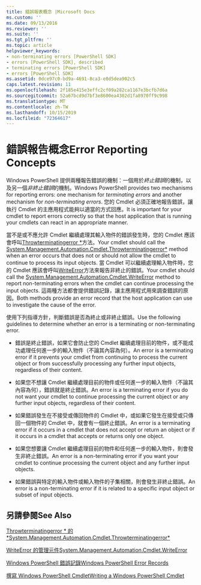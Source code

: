 ```yaml
---
title: 錯誤報表概念 |Microsoft Docs
ms.custom: ''
ms.date: 09/13/2016
ms.reviewer: ''
ms.suite: ''
ms.tgt_pltfrm: ''
ms.topic: article
helpviewer_keywords:
- non-terminating errors [PowerShell SDK]
- errors [PowerShell SDK], described
- terminating errors [PowerShell SDK]
- errors [PowerShell SDK]
ms.assetid: 0dce97c0-bd9a-4691-8ca3-e8d5dea902c5
caps.latest.revision: 11
ms.openlocfilehash: 2f185e415e3effc2cf09a282ca1167e3bcfb7d6a
ms.sourcegitcommit: 52a67bcd9d7bf3e8600ea4302d1fa8970ff9c998
ms.translationtype: MT
ms.contentlocale: zh-TW
ms.lasthandoff: 10/15/2019
ms.locfileid: "72364617"
---
```

# <a name="error-reporting-concepts"></a><span data-ttu-id="566f5-102">錯誤報告概念</span><span class="sxs-lookup"><span data-stu-id="566f5-102">Error Reporting Concepts</span></span>

<span data-ttu-id="566f5-103">Windows PowerShell 提供兩種報告錯誤的機制：一個用於*終止錯誤*的機制，以及另一個*非終止錯誤*的機制。</span><span class="sxs-lookup"><span data-stu-id="566f5-103">Windows PowerShell provides two mechanisms for reporting errors: one mechanism for *terminating errors* and another mechanism for *non-terminating errors*.</span></span> <span data-ttu-id="566f5-104">您的 Cmdlet 必須正確地報告錯誤，讓執行 Cmdlet 的主應用程式能夠以適當的方式回應。</span><span class="sxs-lookup"><span data-stu-id="566f5-104">It is important for your cmdlet to report errors correctly so that the host application that is running your cmdlets can react in an appropriate manner.</span></span>

<span data-ttu-id="566f5-105">當不是或不應允許 Cmdlet 繼續處理其輸入物件的錯誤發生時，您的 Cmdlet 應該會呼叫[Throwterminatingerror \*](/dotnet/api/System.Management.Automation.Cmdlet.ThrowTerminatingError)方法。</span><span class="sxs-lookup"><span data-stu-id="566f5-105">Your cmdlet should call the [System.Management.Automation.Cmdlet.Throwterminatingerror\*](/dotnet/api/System.Management.Automation.Cmdlet.ThrowTerminatingError) method when an error occurs that does not or should not allow the cmdlet to continue to process its input objects.</span></span> <span data-ttu-id="566f5-106">當 Cmdlet 可以繼續處理輸入物件時，您的 Cmdlet 應該會呼叫[WriteError](/dotnet/api/System.Management.Automation.Cmdlet.WriteError)方法來報告非終止的錯誤。</span><span class="sxs-lookup"><span data-stu-id="566f5-106">Your cmdlet should call the [System.Management.Automation.Cmdlet.WriteError](/dotnet/api/System.Management.Automation.Cmdlet.WriteError) method to report non-terminating errors when the cmdlet can continue processing the input objects.</span></span> <span data-ttu-id="566f5-107">這兩種方法都會提供錯誤記錄，讓主應用程式用來調查錯誤的原因。</span><span class="sxs-lookup"><span data-stu-id="566f5-107">Both methods provide an error record that the host application can use to investigate the cause of the error.</span></span>

<span data-ttu-id="566f5-108">使用下列指導方針，判斷錯誤是否為終止或非終止錯誤。</span><span class="sxs-lookup"><span data-stu-id="566f5-108">Use the following guidelines to determine whether an error is a terminating or non-terminating error.</span></span>

- <span data-ttu-id="566f5-109">錯誤是終止錯誤，如果它會防止您的 Cmdlet 繼續處理目前的物件，或不能成功處理任何進一步的輸入物件（不論其內容為何）。</span><span class="sxs-lookup"><span data-stu-id="566f5-109">An error is a terminating error if it prevents your cmdlet from continuing to process the current object or from successfully processing any further input objects, regardless of their content.</span></span>

- <span data-ttu-id="566f5-110">如果您不想讓 Cmdlet 繼續處理目前的物件或任何進一步的輸入物件（不論其內容為何），錯誤就是終止錯誤。</span><span class="sxs-lookup"><span data-stu-id="566f5-110">An error is a terminating error if you do not want your cmdlet to continue processing the current object or any further input objects, regardless of their content.</span></span>

- <span data-ttu-id="566f5-111">如果錯誤發生在不接受或傳回物件的 Cmdlet 中，或如果它發生在接受或只傳回一個物件的 Cmdlet 中，就會有一個終止錯誤。</span><span class="sxs-lookup"><span data-stu-id="566f5-111">An error is a terminating error if it occurs in a cmdlet that does not accept or return an object or if it occurs in a cmdlet that accepts or returns only one object.</span></span>

- <span data-ttu-id="566f5-112">如果您想要讓 Cmdlet 繼續處理目前的物件和任何進一步的輸入物件，則會發生非終止錯誤。</span><span class="sxs-lookup"><span data-stu-id="566f5-112">An error is a non-terminating error if you want your cmdlet to continue processing the current object and any further input objects.</span></span>

- <span data-ttu-id="566f5-113">如果錯誤與特定的輸入物件或輸入物件的子集相關，則會發生非終止錯誤。</span><span class="sxs-lookup"><span data-stu-id="566f5-113">An error is a non-terminating error if it is related to a specific input object or subset of input objects.</span></span>

## <a name="see-also"></a><span data-ttu-id="566f5-114">另請參閱</span><span class="sxs-lookup"><span data-stu-id="566f5-114">See Also</span></span>

[<span data-ttu-id="566f5-115">Throwterminatingerror \* 的 \*</span><span class="sxs-lookup"><span data-stu-id="566f5-115">System.Management.Automation.Cmdlet.Throwterminatingerror\*</span></span>](/dotnet/api/System.Management.Automation.Cmdlet.ThrowTerminatingError)

[<span data-ttu-id="566f5-116">WriteError 的管理元件</span><span class="sxs-lookup"><span data-stu-id="566f5-116">System.Management.Automation.Cmdlet.WriteError</span></span>](/dotnet/api/System.Management.Automation.Cmdlet.WriteError)

[<span data-ttu-id="566f5-117">Windows PowerShell 錯誤記錄</span><span class="sxs-lookup"><span data-stu-id="566f5-117">Windows PowerShell Error Records</span></span>](./windows-powershell-error-records.md)

[<span data-ttu-id="566f5-118">撰寫 Windows PowerShell Cmdlet</span><span class="sxs-lookup"><span data-stu-id="566f5-118">Writing a Windows PowerShell Cmdlet</span></span>](./writing-a-windows-powershell-cmdlet.md)
